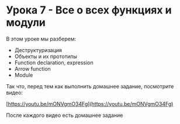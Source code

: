 # Урока 7 - Все о всех функциях и модули

В этом уроке мы разберем:
- Деструктуризация
- Объекты и их прототипы
- Function declaration, expression
- Arrow function
- Module


Так что, перед тем как выполнить домашнее задание, посмотрите видео:

[https://youtu.be/mONVgmO34Fg](https://youtu.be/mONVgmO34Fg)

После каждого видео есть домашнее задание
